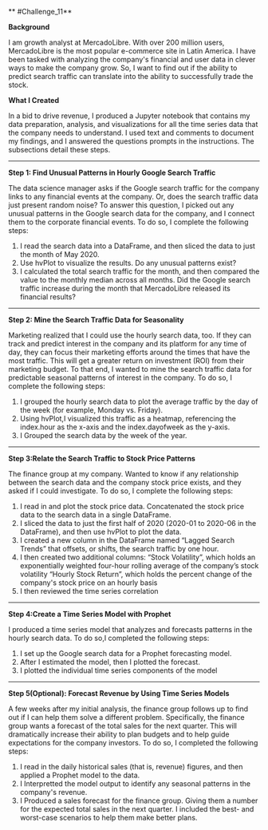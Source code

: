 ** #Challenge_11**


**Background**

I am growth analyst at MercadoLibre. With over 200 million users, MercadoLibre is the most popular e-commerce site in Latin America. I have been tasked with analyzing the company's financial and user data in clever ways to make the company grow. So, I want to find out if the ability to predict search traffic can translate into the ability to successfully trade the stock.

**What I Created**

In a bid to drive revenue, I produced a Jupyter notebook that contains my data preparation, analysis, and visualizations for all the time series data that the company needs to understand. I used text and comments to document my findings, and I answered the questions prompts in the instructions. 
The subsections detail these steps.
***
**Step 1: Find Unusual Patterns in Hourly Google Search Traffic**

The data science manager asks if the Google search traffic for the company links to any financial events at the company. Or, does the search traffic data just present random noise? 
To answer this question, I picked out any unusual patterns in the Google search data for the company, and I connect them to the corporate financial events.
To do so, I complete the following steps:
1. I read the search data into a DataFrame, and then sliced the data to just the month of May 2020. 
2. Use hvPlot to visualize the results. Do any unusual patterns exist?
3. I calculated the total search traffic for the month, and then compared the value to the monthly median across all months. Did the Google search traffic increase    during the month that MercadoLibre released its financial results?
***
**Step 2: Mine the Search Traffic Data for Seasonality**

Marketing realized that I could  use the hourly search data, too. If they can track and predict interest in the company and its platform for any time of day, they can focus their marketing efforts around the times that have the most traffic. This will get a greater return on investment (ROI) from their marketing budget.
To that end, I wanted to mine the search traffic data for predictable seasonal patterns of interest in the company. 
To do so, I complete the following steps:
1. I grouped the hourly search data to plot the average traffic by the day of the week (for example, Monday vs. Friday).
2. Using hvPlot,I visualized this traffic as a heatmap, referencing the index.hour as the x-axis and the index.dayofweek as the y-axis.  
3. I Grouped the search data by the week of the year. 
***
**Step 3:Relate the Search Traffic to Stock Price Patterns**

The finance group at my company. Wanted to know if any relationship between the search data and the company stock price exists, and they asked if I could investigate.
To do so, I complete the following steps:
1. I read in and plot the stock price data. Concatenated the stock price data to the search data in a single DataFrame.
2. I sliced the data to just the first half of 2020 (2020-01 to 2020-06 in the DataFrame), and then use hvPlot to plot the data. 
3. I created a new column in the DataFrame named “Lagged Search Trends” that offsets, or shifts, the search traffic by one hour. 
4. I then created two additional columns:
     “Stock Volatility”, which holds an exponentially weighted four-hour rolling average of the company’s stock volatility
     “Hourly Stock Return”, which holds the percent change of the company's stock price on an hourly basis
5. I then reviewed the time series correlation 
***
**Step 4:Create a Time Series Model with Prophet**

I produced a time series model that analyzes and forecasts patterns in the hourly search data. To do so,I completed the following steps:

1. I set up the Google search data for a Prophet forecasting model.
2. After I estimated the model, then I plotted the forecast. 
3. I plotted the individual time series components of the model 
***
**Step 5(Optional): Forecast Revenue by Using Time Series Models**

A few weeks after my initial analysis, the finance group follows up to find out if I can help them solve a different problem. 
Specifically, the finance group wants a forecast of the total sales for the next quarter. This will dramatically increase their ability to plan budgets and to help guide expectations for the company investors.
To do so, I completed the following steps:
1. I read in the daily historical sales (that is, revenue) figures, and then applied a Prophet model to the data.
2. I Interpretted the model output to identify any seasonal patterns in the company's revenue.
3. I Produced a sales forecast for the finance group. Giving them a number for the expected total sales in the next quarter. I included the best- and worst-case        scenarios to help them make better plans.
